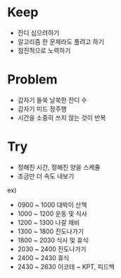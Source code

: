 # Keep
- 잔디 심으려하기
- 알고리즘 한 문제라도 풀려고 하기
- 점진적으로 노력하기

# Problem
- 갑자기 들쑥 날쑥한 잔디 수
- 갑자기 미드 정주행
- 시간을 소중히 쓰지 않는 것이 반복

# Try
- 정해진 시간, 정해진 양을 스케쥴
- 조금만 더 속도 내보기



ex)
- 0900 ~ 1000 대박이 산책
- 1000 ~ 1200 운동 및 식사
- 1200 ~ 1300 나갈 채비
- 1300 ~ 1800 진도나가기
- 1800 ~ 2030 식사 및 휴식
- 2030 ~ 2400 진도나가기
- 2400 ~ 2430 휴식
- 2430 ~ 2630 이코테 ~ KPT, 피드백
